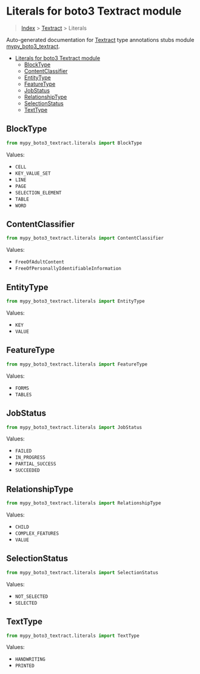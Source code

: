 # Literals for boto3 Textract module

> [Index](../README.md) > [Textract](./README.md) > Literals

Auto-generated documentation for [Textract](https://boto3.amazonaws.com/v1/documentation/api/latest/reference/services/textract.html#Textract)
type annotations stubs module [mypy_boto3_textract](https://pypi.org/project/mypy-boto3-textract/).

- [Literals for boto3 Textract module](#literals-for-boto3-textract-module)
  - [BlockType](#blocktype)
  - [ContentClassifier](#contentclassifier)
  - [EntityType](#entitytype)
  - [FeatureType](#featuretype)
  - [JobStatus](#jobstatus)
  - [RelationshipType](#relationshiptype)
  - [SelectionStatus](#selectionstatus)
  - [TextType](#texttype)

## BlockType

```python
from mypy_boto3_textract.literals import BlockType
```

Values:

- `CELL`
- `KEY_VALUE_SET`
- `LINE`
- `PAGE`
- `SELECTION_ELEMENT`
- `TABLE`
- `WORD`

## ContentClassifier

```python
from mypy_boto3_textract.literals import ContentClassifier
```

Values:

- `FreeOfAdultContent`
- `FreeOfPersonallyIdentifiableInformation`

## EntityType

```python
from mypy_boto3_textract.literals import EntityType
```

Values:

- `KEY`
- `VALUE`

## FeatureType

```python
from mypy_boto3_textract.literals import FeatureType
```

Values:

- `FORMS`
- `TABLES`

## JobStatus

```python
from mypy_boto3_textract.literals import JobStatus
```

Values:

- `FAILED`
- `IN_PROGRESS`
- `PARTIAL_SUCCESS`
- `SUCCEEDED`

## RelationshipType

```python
from mypy_boto3_textract.literals import RelationshipType
```

Values:

- `CHILD`
- `COMPLEX_FEATURES`
- `VALUE`

## SelectionStatus

```python
from mypy_boto3_textract.literals import SelectionStatus
```

Values:

- `NOT_SELECTED`
- `SELECTED`

## TextType

```python
from mypy_boto3_textract.literals import TextType
```

Values:

- `HANDWRITING`
- `PRINTED`

